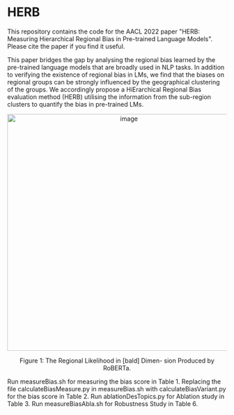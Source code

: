 # HERB


This repository contains the code for the AACL 2022 paper "HERB: Measuring Hierarchical Regional Bias in Pre-trained Language Models". Please cite the paper if you find it useful. 

This paper bridges the gap by analysing the regional bias learned by the pre-trained language models that are broadly used in NLP tasks. In addition to verifying the existence of regional bias in LMs, we find that the biases on regional groups can be strongly influenced by the geographical clustering of the groups. We accordingly propose a HiErarchical Regional Bias evaluation method (HERB) utilising the information from the sub-region clusters to quantify the bias in pre-trained LMs.

<div align=center><img width="543" alt="image" src="https://user-images.githubusercontent.com/45395508/200992600-97b23416-c211-451c-bdba-0223962c1da6.png">
  

Figure 1: The Regional Likelihood in [bald] Dimen- sion Produced by RoBERTa.


<div align=left>Run measureBias.sh for measuring the bias score in Table 1.
Replacing the file calculateBiasMeasure.py in measureBias.sh with calculateBiasVariant.py for the bias score in Table 2.
Run ablationDesTopics.py for Ablation study in Table 3.
Run measureBiasAbla.sh for Robustness Study in Table 6.  
